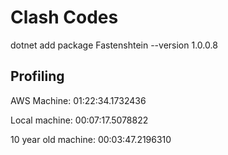# Clash Codes

dotnet add package Fastenshtein --version 1.0.0.8

## Profiling

AWS Machine:
01:22:34.1732436

Local machine:
00:07:17.5078822

10 year old machine:
00:03:47.2196310